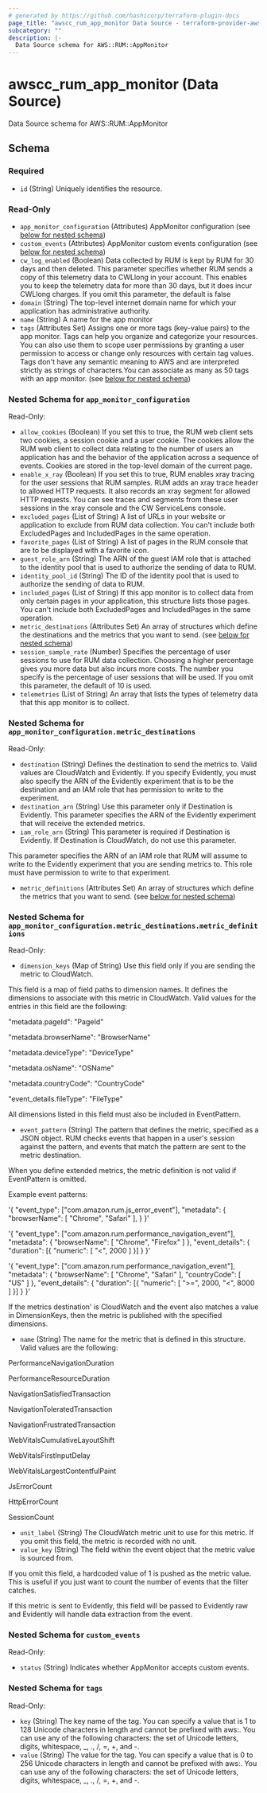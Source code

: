 ```yaml
---
# generated by https://github.com/hashicorp/terraform-plugin-docs
page_title: "awscc_rum_app_monitor Data Source - terraform-provider-awscc"
subcategory: ""
description: |-
  Data Source schema for AWS::RUM::AppMonitor
---
```


# awscc_rum_app_monitor (Data Source)

Data Source schema for AWS::RUM::AppMonitor



<!-- schema generated by tfplugindocs -->
## Schema

### Required

- `id` (String) Uniquely identifies the resource.

### Read-Only

- `app_monitor_configuration` (Attributes) AppMonitor configuration (see [below for nested schema](#nestedatt--app_monitor_configuration))
- `custom_events` (Attributes) AppMonitor custom events configuration (see [below for nested schema](#nestedatt--custom_events))
- `cw_log_enabled` (Boolean) Data collected by RUM is kept by RUM for 30 days and then deleted. This parameter specifies whether RUM sends a copy of this telemetry data to CWLlong in your account. This enables you to keep the telemetry data for more than 30 days, but it does incur CWLlong charges. If you omit this parameter, the default is false
- `domain` (String) The top-level internet domain name for which your application has administrative authority.
- `name` (String) A name for the app monitor
- `tags` (Attributes Set) Assigns one or more tags (key-value pairs) to the app monitor. Tags can help you organize and categorize your resources. You can also use them to scope user permissions by granting a user permission to access or change only resources with certain tag values. Tags don't have any semantic meaning to AWS and are interpreted strictly as strings of characters.You can associate as many as 50 tags with an app monitor. (see [below for nested schema](#nestedatt--tags))

<a id="nestedatt--app_monitor_configuration"></a>
### Nested Schema for `app_monitor_configuration`

Read-Only:

- `allow_cookies` (Boolean) If you set this to true, the RUM web client sets two cookies, a session cookie and a user cookie. The cookies allow the RUM web client to collect data relating to the number of users an application has and the behavior of the application across a sequence of events. Cookies are stored in the top-level domain of the current page.
- `enable_x_ray` (Boolean) If you set this to true, RUM enables xray tracing for the user sessions that RUM samples. RUM adds an xray trace header to allowed HTTP requests. It also records an xray segment for allowed HTTP requests. You can see traces and segments from these user sessions in the xray console and the CW ServiceLens console.
- `excluded_pages` (List of String) A list of URLs in your website or application to exclude from RUM data collection. You can't include both ExcludedPages and IncludedPages in the same operation.
- `favorite_pages` (List of String) A list of pages in the RUM console that are to be displayed with a favorite icon.
- `guest_role_arn` (String) The ARN of the guest IAM role that is attached to the identity pool that is used to authorize the sending of data to RUM.
- `identity_pool_id` (String) The ID of the identity pool that is used to authorize the sending of data to RUM.
- `included_pages` (List of String) If this app monitor is to collect data from only certain pages in your application, this structure lists those pages. You can't include both ExcludedPages and IncludedPages in the same operation.
- `metric_destinations` (Attributes Set) An array of structures which define the destinations and the metrics that you want to send. (see [below for nested schema](#nestedatt--app_monitor_configuration--metric_destinations))
- `session_sample_rate` (Number) Specifies the percentage of user sessions to use for RUM data collection. Choosing a higher percentage gives you more data but also incurs more costs. The number you specify is the percentage of user sessions that will be used. If you omit this parameter, the default of 10 is used.
- `telemetries` (List of String) An array that lists the types of telemetry data that this app monitor is to collect.

<a id="nestedatt--app_monitor_configuration--metric_destinations"></a>
### Nested Schema for `app_monitor_configuration.metric_destinations`

Read-Only:

- `destination` (String) Defines the destination to send the metrics to. Valid values are CloudWatch and Evidently. If you specify Evidently, you must also specify the ARN of the Evidently experiment that is to be the destination and an IAM role that has permission to write to the experiment.
- `destination_arn` (String) Use this parameter only if Destination is Evidently. This parameter specifies the ARN of the Evidently experiment that will receive the extended metrics.
- `iam_role_arn` (String) This parameter is required if Destination is Evidently. If Destination is CloudWatch, do not use this parameter.

This parameter specifies the ARN of an IAM role that RUM will assume to write to the Evidently experiment that you are sending metrics to. This role must have permission to write to that experiment.
- `metric_definitions` (Attributes Set) An array of structures which define the metrics that you want to send. (see [below for nested schema](#nestedatt--app_monitor_configuration--metric_destinations--metric_definitions))

<a id="nestedatt--app_monitor_configuration--metric_destinations--metric_definitions"></a>
### Nested Schema for `app_monitor_configuration.metric_destinations.metric_definitions`

Read-Only:

- `dimension_keys` (Map of String) Use this field only if you are sending the metric to CloudWatch.

This field is a map of field paths to dimension names. It defines the dimensions to associate with this metric in CloudWatch. Valid values for the entries in this field are the following:

"metadata.pageId": "PageId"

"metadata.browserName": "BrowserName"

"metadata.deviceType": "DeviceType"

"metadata.osName": "OSName"

"metadata.countryCode": "CountryCode"

"event_details.fileType": "FileType"

All dimensions listed in this field must also be included in EventPattern.
- `event_pattern` (String) The pattern that defines the metric, specified as a JSON object. RUM checks events that happen in a user's session against the pattern, and events that match the pattern are sent to the metric destination.

When you define extended metrics, the metric definition is not valid if EventPattern is omitted.

Example event patterns:

'{ "event_type": ["com.amazon.rum.js_error_event"], "metadata": { "browserName": [ "Chrome", "Safari" ], } }'

'{ "event_type": ["com.amazon.rum.performance_navigation_event"], "metadata": { "browserName": [ "Chrome", "Firefox" ] }, "event_details": { "duration": [{ "numeric": [ "<", 2000 ] }] } }'

'{ "event_type": ["com.amazon.rum.performance_navigation_event"], "metadata": { "browserName": [ "Chrome", "Safari" ], "countryCode": [ "US" ] }, "event_details": { "duration": [{ "numeric": [ ">=", 2000, "<", 8000 ] }] } }'

If the metrics destination' is CloudWatch and the event also matches a value in DimensionKeys, then the metric is published with the specified dimensions.
- `name` (String) The name for the metric that is defined in this structure. Valid values are the following:

PerformanceNavigationDuration

PerformanceResourceDuration

NavigationSatisfiedTransaction

NavigationToleratedTransaction

NavigationFrustratedTransaction

WebVitalsCumulativeLayoutShift

WebVitalsFirstInputDelay

WebVitalsLargestContentfulPaint

JsErrorCount

HttpErrorCount

SessionCount
- `unit_label` (String) The CloudWatch metric unit to use for this metric. If you omit this field, the metric is recorded with no unit.
- `value_key` (String) The field within the event object that the metric value is sourced from.

If you omit this field, a hardcoded value of 1 is pushed as the metric value. This is useful if you just want to count the number of events that the filter catches.

If this metric is sent to Evidently, this field will be passed to Evidently raw and Evidently will handle data extraction from the event.




<a id="nestedatt--custom_events"></a>
### Nested Schema for `custom_events`

Read-Only:

- `status` (String) Indicates whether AppMonitor accepts custom events.


<a id="nestedatt--tags"></a>
### Nested Schema for `tags`

Read-Only:

- `key` (String) The key name of the tag. You can specify a value that is 1 to 128 Unicode characters in length and cannot be prefixed with aws:. You can use any of the following characters: the set of Unicode letters, digits, whitespace, _, ., /, =, +, and -.
- `value` (String) The value for the tag. You can specify a value that is 0 to 256 Unicode characters in length and cannot be prefixed with aws:. You can use any of the following characters: the set of Unicode letters, digits, whitespace, _, ., /, =, +, and -.


